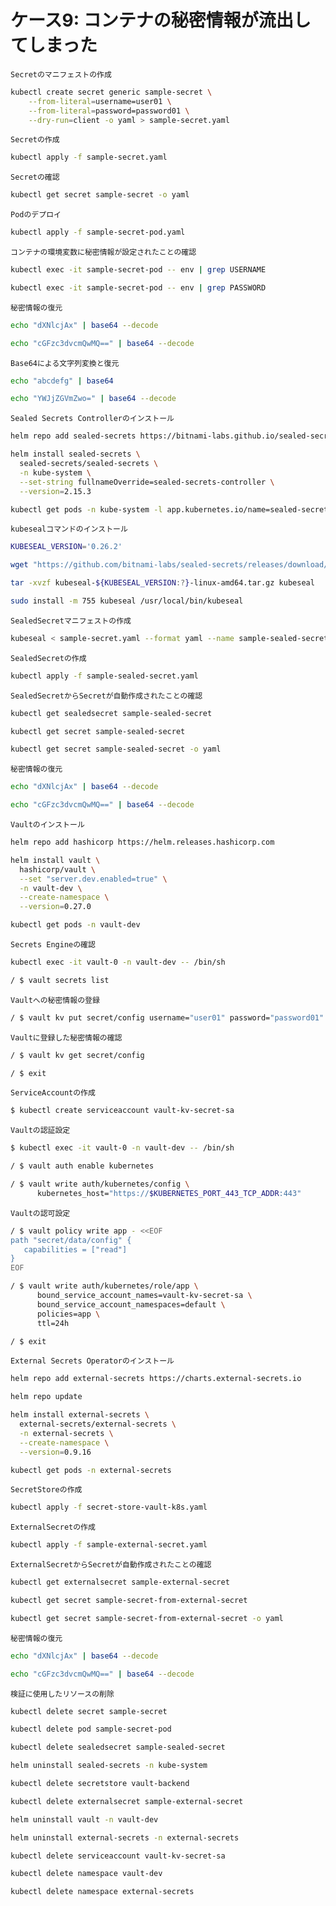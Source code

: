 # ケース9: コンテナの秘密情報が流出してしまった

`Secretのマニフェストの作成`
```bash
kubectl create secret generic sample-secret \
    --from-literal=username=user01 \
    --from-literal=password=password01 \
    --dry-run=client -o yaml > sample-secret.yaml
```

`Secretの作成`
```bash
kubectl apply -f sample-secret.yaml
```

`Secretの確認`
```bash
kubectl get secret sample-secret -o yaml
```

`Podのデプロイ`
```bash
kubectl apply -f sample-secret-pod.yaml
```

`コンテナの環境変数に秘密情報が設定されたことの確認`
```bash
kubectl exec -it sample-secret-pod -- env | grep USERNAME

kubectl exec -it sample-secret-pod -- env | grep PASSWORD
```

`秘密情報の復元`
```bash
echo "dXNlcjAx" | base64 --decode

echo "cGFzc3dvcmQwMQ==" | base64 --decode
```

`Base64による文字列変換と復元`
```bash
echo "abcdefg" | base64

echo "YWJjZGVmZwo=" | base64 --decode
```

`Sealed Secrets Controllerのインストール`
```bash
helm repo add sealed-secrets https://bitnami-labs.github.io/sealed-secrets

helm install sealed-secrets \
  sealed-secrets/sealed-secrets \
  -n kube-system \
  --set-string fullnameOverride=sealed-secrets-controller \
  --version=2.15.3

kubectl get pods -n kube-system -l app.kubernetes.io/name=sealed-secrets
```

`kubesealコマンドのインストール`
```bash
KUBESEAL_VERSION='0.26.2'

wget "https://github.com/bitnami-labs/sealed-secrets/releases/download/v${KUBESEAL_VERSION:?}/kubeseal-${KUBESEAL_VERSION:?}-linux-amd64.tar.gz"

tar -xvzf kubeseal-${KUBESEAL_VERSION:?}-linux-amd64.tar.gz kubeseal

sudo install -m 755 kubeseal /usr/local/bin/kubeseal
```

`SealedSecretマニフェストの作成`
```bash
kubeseal < sample-secret.yaml --format yaml --name sample-sealed-secret > sample-sealed-secret.yaml
```

`SealedSecretの作成`
```bash
kubectl apply -f sample-sealed-secret.yaml
```

`SealedSecretからSecretが自動作成されたことの確認`
```bash
kubectl get sealedsecret sample-sealed-secret

kubectl get secret sample-sealed-secret

kubectl get secret sample-sealed-secret -o yaml
```

`秘密情報の復元`
```bash
echo "dXNlcjAx" | base64 --decode

echo "cGFzc3dvcmQwMQ==" | base64 --decode
```

`Vaultのインストール`
```bash
helm repo add hashicorp https://helm.releases.hashicorp.com

helm install vault \
  hashicorp/vault \
  --set "server.dev.enabled=true" \
  -n vault-dev \
  --create-namespace \
  --version=0.27.0

kubectl get pods -n vault-dev
```

`Secrets Engineの確認`
```bash
kubectl exec -it vault-0 -n vault-dev -- /bin/sh

/ $ vault secrets list
```

`Vaultへの秘密情報の登録`
```bash
/ $ vault kv put secret/config username="user01" password="password01"
```

`Vaultに登録した秘密情報の確認`
```bash
/ $ vault kv get secret/config

/ $ exit
```

`ServiceAccountの作成`
```bash
$ kubectl create serviceaccount vault-kv-secret-sa
```

`Vaultの認証設定`
```bash
$ kubectl exec -it vault-0 -n vault-dev -- /bin/sh

/ $ vault auth enable kubernetes

/ $ vault write auth/kubernetes/config \
      kubernetes_host="https://$KUBERNETES_PORT_443_TCP_ADDR:443"
```

`Vaultの認可設定`
```bash
/ $ vault policy write app - <<EOF
path "secret/data/config" {
   capabilities = ["read"]
}
EOF

/ $ vault write auth/kubernetes/role/app \
      bound_service_account_names=vault-kv-secret-sa \
      bound_service_account_namespaces=default \
      policies=app \
      ttl=24h

/ $ exit
```

`External Secrets Operatorのインストール`
```bash
helm repo add external-secrets https://charts.external-secrets.io

helm repo update

helm install external-secrets \
  external-secrets/external-secrets \
  -n external-secrets \
  --create-namespace \
  --version=0.9.16

kubectl get pods -n external-secrets
```

`SecretStoreの作成`
```bash
kubectl apply -f secret-store-vault-k8s.yaml
```

`ExternalSecretの作成`
```bash
kubectl apply -f sample-external-secret.yaml
```

`ExternalSecretからSecretが自動作成されたことの確認`
```bash
kubectl get externalsecret sample-external-secret

kubectl get secret sample-secret-from-external-secret

kubectl get secret sample-secret-from-external-secret -o yaml
```

`秘密情報の復元`
```bash
echo "dXNlcjAx" | base64 --decode

echo "cGFzc3dvcmQwMQ==" | base64 --decode
```

`検証に使用したリソースの削除`
```bash
kubectl delete secret sample-secret

kubectl delete pod sample-secret-pod

kubectl delete sealedsecret sample-sealed-secret

helm uninstall sealed-secrets -n kube-system

kubectl delete secretstore vault-backend

kubectl delete externalsecret sample-external-secret

helm uninstall vault -n vault-dev

helm uninstall external-secrets -n external-secrets

kubectl delete serviceaccount vault-kv-secret-sa

kubectl delete namespace vault-dev

kubectl delete namespace external-secrets
```
